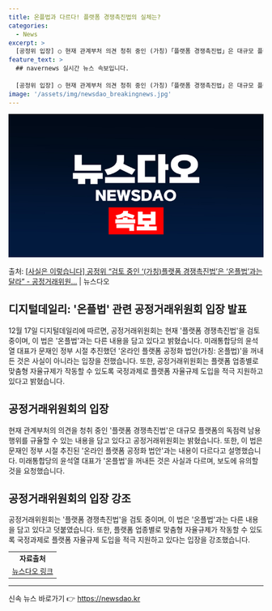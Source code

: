 ```yaml
---
title: 온플법과 다르다! 플랫폼 경쟁촉진법의 실체는?
categories:
  - News
excerpt: >
  [공정위 입장] ○ 현재 관계부처 의견 청취 중인 (가칭)「플랫폼 경쟁촉진법」은 대규모 플랫폼의 독점력 남용…
feature_text: >
  ## navernews 실시간 뉴스 속보입니다.

  [공정위 입장] ○ 현재 관계부처 의견 청취 중인 (가칭)「플랫폼 경쟁촉진법」은 대규모 플랫폼의 독점력 남용…
image: '/assets/img/newsdao_breakingnews.jpg'
---
```


![뉴스다오 속보](/assets/img/newsdao_breakingnews.jpg)

<p>출처: <a href="https://newsdao.kr/2828" rel="dofollow">[사실은 이렇습니다] 공정위 “검토 중인 ‘(가칭)플랫폼 경쟁촉진법’은 ‘온플법’과는 달라” - 공정거래위원…</a> | 뉴스다오</p>

<h2 data-ke-size="size26">디지털데일리: '온플법' 관련 공정거래위원회 입장 발표</h2>

<p data-ke-size="size16">12월 17일 디지털데일리에 따르면, 공정거래위원회는 현재 '플랫폼 경쟁촉진법'을 검토 중이며, 이 법은 '온플법'과는 다른 내용을 담고 있다고 밝혔습니다. 미래통합당의 윤석열 대표가 문재인 정부 시절 추진했던 '온라인 플랫폼 공정화 법안(가칭: 온플법)'을 꺼내든 것은 사실이 아니라는 입장을 전했습니다. 또한, 공정거래위원회는 플랫폼 업종별로 맞춤형 자율규제가 작동할 수 있도록 국정과제로 플랫폼 자율규제 도입을 적극 지원하고 있다고 밝혔습니다.</p>

<h2 data-ke-size="size26">공정거래위원회의 입장</h2>

<p data-ke-size="size16">현재 관계부처의 의견을 청취 중인 '플랫폼 경쟁촉진법'은 대규모 플랫폼의 독점력 남용행위를 규율할 수 있는 내용을 담고 있다고 공정거래위원회는 밝혔습니다. 또한, 이 법은 문재인 정부 시절 추진된 '온라인 플랫폼 공정화 법안'과는 내용이 다르다고 설명했습니다. 미래통합당의 윤석열 대표가 '온플법'을 꺼내든 것은 사실과 다르며, 보도에 유의할 것을 요청했습니다.</p>

<h2 data-ke-size="size26">공정거래위원회의 입장 강조</h2>

<p data-ke-size="size16">공정거래위원회는 '플랫폼 경쟁촉진법'을 검토 중이며, 이 법은 '온플법'과는 다른 내용을 담고 있다고 덧붙였습니다. 또한, 플랫폼 업종별로 맞춤형 자율규제가 작동할 수 있도록 국정과제로 플랫폼 자율규제 도입을 적극 지원하고 있다는 입장을 강조했습니다.</p>

<table>
  <tr>
    <td style="text-align: center; height: 17px;"><b>자료출처</b></td>
  </tr>
  <tr>
    <td style="text-align: center; height: 17px;"><a href="https://newsdao.kr/2828">뉴스다오 링크</a></td>
  </tr>
</table>
<hr> 

신속 뉴스 바로가기 👉 <a href="https://newsdao.kr" rel="dofollow">https://newsdao.kr</a>


